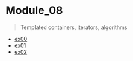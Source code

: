 # Module_08
> Templated containers, iterators, algorithms



* [ex00](https://github.com/PedroZappa/42_CPP/tree/main/Module_08/ex00/README.md)
* [ex01](https://github.com/PedroZappa/42_CPP/tree/main/Module_08/ex01/README.md)
* [ex02](https://github.com/PedroZappa/42_CPP/tree/main/Module_08/ex02/README.md)

